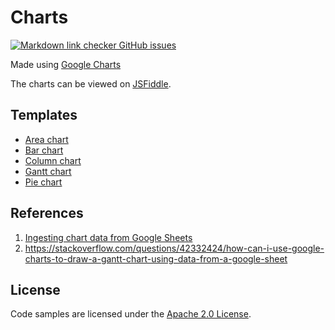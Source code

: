 # Charts

[![Markdown link checker GitHub issues](https://img.shields.io/github/issues/nmstreethran/charts/link%20checker?color=limegreen&label=Link%20checker%20issues&labelColor=darkslategray)](https://github.com/nmstreethran/charts/issues?q=is%3Aissue+is%3Aopen+label%3A%22link+checker%22)

Made using [Google Charts](https://developers.google.com/chart)

The charts can be viewed on [JSFiddle](https://jsfiddle.net/user/nmstreethran/).

## Templates

- [Area chart](charts/templates/areachart.html)
- [Bar chart](charts/templates/barchart.html)
- [Column chart](charts/templates/columnchart.html)
- [Gantt chart](charts/templates/ganttchart.html)
- [Pie chart](charts/templates/piechart.html)

## References

1. [Ingesting chart data from Google Sheets](https://developers.google.com/chart/interactive/docs/spreadsheets)
2. <https://stackoverflow.com/questions/42332424/how-can-i-use-google-charts-to-draw-a-gantt-chart-using-data-from-a-google-sheet>

## License

Code samples are licensed under the [Apache 2.0 License](LICENSE).
